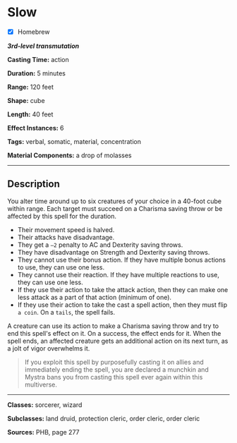# Slow

- [x] Homebrew

***3rd-level transmutation***

**Casting Time:** action

**Duration:** 5 minutes

**Range:** 120 feet

**Shape:** cube

**Length:** 40 feet

**Effect Instances:** 6

**Tags:** verbal, somatic, material, concentration

**Material Components:** a drop of molasses

---

## Description
You alter time around up to six creatures of your choice in a 40-foot cube within range. Each target must succeed on a Charisma saving throw or be affected by this spell for the duration.
- Their movement speed is halved.
- Their attacks have disadvantage.
- They get a `–2` penalty to AC and Dexterity saving throws.
- They have disadvantage on Strength and Dexterity saving throws.
- They cannot use their bonus action. If they have multiple bonus actions to use, they can use one less.
- They cannot use their reaction. If they have multiple reactions to use, they can use one less.
- If they use their action to take the attack action, then they can make one less attack as a part of that action (minimum of one).
- If they use their action to take the cast a spell action, then they must flip `a coin`. On a `tails`, the spell fails.

A creature can use its action to make a Charisma saving throw and try to end this spell's effect on it. On a success, the effect ends for it. When the spell ends, an affected creature gets an additional action on its next turn, as a jolt of vigor overwhelms it.

> If you exploit this spell by purposefully casting it on allies and immediately ending the spell, you are declared a munchkin and Mystra bans you from casting this spell ever again within this multiverse.

---

**Classes:** sorcerer, wizard

**Subclasses:** land druid, protection cleric, order cleric, order cleric

**Sources:** PHB, page 277

<!-- QA Pass Needed -->
